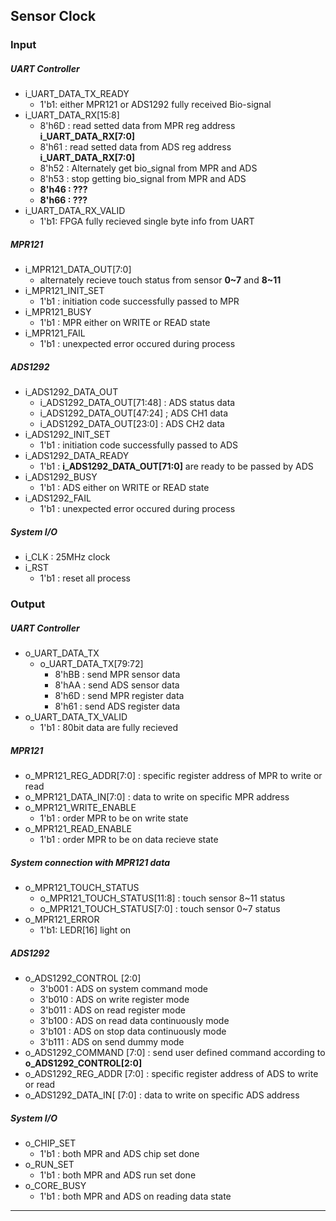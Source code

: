 ## Sensor Clock        
### Input     
##### UART Controller    
* i_UART_DATA_TX_READY       
  * 1'b1: either MPR121 or ADS1292 fully received Bio-signal     
* i_UART_DATA_RX[15:8]     
  * 8'h6D : read setted data from MPR reg address **i_UART_DATA_RX[7:0]**             
  * 8'h61 : read setted data from ADS reg address **i_UART_DATA_RX[7:0]**                     
  * 8'h52 : Alternately get bio_signal from MPR and ADS        
  * 8'h53 : stop getting bio_signal from MPR and ADS      
  * __8'h46 : ???__     
  * __8'h66 : ???__     	
* i_UART_DATA_RX_VALID          
  * 1'b1: FPGA fully recieved single byte info from UART   

##### MPR121     
* i_MPR121_DATA_OUT[7:0]          
  * alternately recieve touch status from sensor **0~7** and **8~11**        
* i_MPR121_INIT_SET      
  * 1'b1 : initiation code successfully passed to MPR      
* i_MPR121_BUSY       
  * 1'b1 : MPR either on WRITE or READ state       
* i_MPR121_FAIL     
  * 1'b1 : unexpected error occured during process         

##### ADS1292      
* i_ADS1292_DATA_OUT       
  * i_ADS1292_DATA_OUT[71:48] : ADS status data      
  * i_ADS1292_DATA_OUT[47:24] ; ADS CH1 data      
  * i_ADS1292_DATA_OUT[23:0] : ADS CH2 data          
* i_ADS1292_INIT_SET       
  * 1'b1 : initiation code successfully passed to ADS       
* i_ADS1292_DATA_READY      
  * 1'b1 : **i_ADS1292_DATA_OUT[71:0]** are ready to be passed by ADS       
* i_ADS1292_BUSY       
  * 1'b1 : ADS either on WRITE or READ state      
* i_ADS1292_FAIL     
  * 1'b1 : unexpected error occured during process      

##### System I/O      
* i_CLK : 25MHz clock    
* i_RST       
   * 1'b1 : reset all process      


### Output       
##### UART Controller        
* o_UART_DATA_TX            
  * o_UART_DATA_TX[79:72]       
    * 8'hBB :  send MPR sensor data        
    * 8'hAA : send ADS sensor data       
    * 8'h6D : send MPR register data      
    * 8'h61 : send ADS register data        
* o_UART_DATA_TX_VALID      
   * 1'b1 : 80bit data are fully recieved      

##### MPR121     
* o_MPR121_REG_ADDR[7:0] : specific register address of MPR to write or read      
* o_MPR121_DATA_IN[7:0] : data to write on specific MPR address    
* o_MPR121_WRITE_ENABLE      
  * 1'b1 : order MPR to be on write state           
* o_MPR121_READ_ENABLE      
  * 1'b1 : order MPR to be on data recieve state       

##### System connection with MPR121 data      
* o_MPR121_TOUCH_STATUS        
  * o_MPR121_TOUCH_STATUS[11:8] : touch sensor 8~11 status       
  * o_MPR121_TOUCH_STATUS[7:0] : touch sensor 0~7 status       
* o_MPR121_ERROR       
  * 1'b1: LEDR[16] light on         

##### ADS1292      
* o_ADS1292_CONTROL [2:0]             
  * 3'b001 : ADS on system command  mode      
  * 3'b010 : ADS on write register mode      
  * 3'b011 : ADS on read register mode      
  * 3'b100 : ADS on read data continuously mode          
  * 3'b101 : ADS on stop data continuously mode       
  * 3'b111 : ADS on send dummy mode        
* o_ADS1292_COMMAND [7:0] : send user defined command according to **o_ADS1292_CONTROL[2:0]**      
* o_ADS1292_REG_ADDR [7:0] : specific register address of ADS to write or read       
* o_ADS1292_DATA_IN[ [7:0] : data to write on specific ADS address     

##### System I/O      
* o_CHIP_SET       
  * 1'b1 :  both MPR and ADS chip set done       
* o_RUN_SET       
  * 1'b1 : both MPR and ADS run set done          
* o_CORE_BUSY        
  * 1'b1 : both MPR and ADS on reading data state                   



- - -
